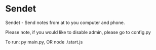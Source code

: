 # Sendet
Sendet - Send notes from at to you computer and phone.

Please note, if you would like to disable admin, please go to config.py

To run: py main.py, OR node .\start.js
